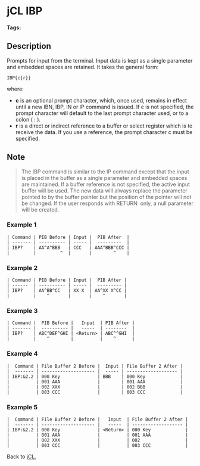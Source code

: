 # jCL IBP

<PageHeader />

**Tags:**
<badge text='jcl' vertical='middle' />
<badge text='buffer' vertical='middle' />

## Description

Prompts for input from the terminal. Input data is kept as a single parameter and embedded spaces are retained. It takes the general form:

```
IBP{c{r}}
```

where:

- **c** is an optional prompt character, which, once used, remains in effect until a new IBN, IBP, IN or IP command is issued. If c is not specified, the prompt character will default to the last prompt character used, or to a colon ( : ).
- **r** is a direct or indirect reference to a buffer or select register which is to receive the data. If you use a reference, the prompt character c must be specified.

## Note

> The IBP command is similar to the IP command except that the input is placed in the buffer as a single parameter and embedded spaces are maintained. If a buffer reference is not specified, the active input buffer will be used. The new data will always replace the parameter pointed to by the buffer pointer but the position of the pointer will not be changed. If the user responds with RETURN  only, a null parameter will be created.

### Example 1

```
| Command | PIB Before | Input |  PIB After  |
| ------- | ---------- | ----- |  ---------  |
| IBP?    | AA^A^BBB   | CCC   | AAA^BBB^CCC |
|         |         ^  |       |        ^    |
```

### Example 2

```
| Command | PIB Before | Input |  PIB After |
| ------  | ---------- | ----- |  --------- |
| IBP?    | AA^BB^CC   | XX X  | AA^XX X^CC |
|         |    ^       |       |    ^       |
```

### Example 3

```
| Command |  PIB Before |   Input  | PIB After |
| ------- |  ---------- |   -----  | --------  |
| IBP?    | ABC^DEF^GHI | <Return> | ABC^^GHI  |
|         |    ^        |          |    ^      |
```

### Example 4

```
|  Command | File Buffer 2 Before |  Input | File Buffer 2 After |
|  ------- | -------------------- |  ----- | ------------------- |
| IBP:&2.2 | 000 Key              | BBB    | 000 Key             |
|          | 001 AAA              |        | 001 AAA             |
|          | 002 XXX              |        | 002 BBB             |
|          | 003 CCC              |        | 003 CCC             |

```

### Example 5

```
|  Command | File Buffer 2 Before |   Input  | File Buffer 2 After |
|  ------- | -------------------- |   -----  | ------------------- |
| IBP:&2.2 | 000 Key              | <Return> | 000 Key             |
|          | 001 AAA              |          | 001 AAA             |
|          | 002 XXX              |          | 002                 |
|          | 003 CCC              |          | 003 CCC             |    
```

Back to [jCL.](./../README.md)
  
<PageFooter />